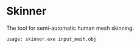 # Skinner
The tool for semi-automatic human mesh skinning.

```
usage: skinner.exe input_mesh.obj
```
